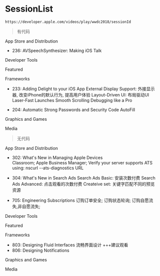 # SessionList

    https://developer.apple.com/videos/play/wwdc2018/sessionId

> 有代码

App Store and Distribution

* 236: AVSpeechSynthesizer: Making iOS Talk

Developer Tools

Featured

Frameworks

* 233: Adding Delight to your iOS App
        External Display Support: 外接显示器, 改变iPhone的默认行为, 提高用户体验
        Layout-Driven UI: 布局驱动UI
        Laser-Fast Launches
        Smooth Scrolling
        Debugging like a Pro
        
* 204: Automatic Strong Passwords and Security Code AutoFill

Graphics and Games

Media

> 无代码

App Store and Distribution

* 302: What's New in Managing Apple Devices  
        Classroom; Apple Business Manager;
        Verify your server supports ATS using: nscurl --ats-diagnostics URL
        
* 304: What's New in Search Ads
        Search Ads Basic: 安装次数付费
        Search Ads Advanced: 点击观看的次数付费 Createive set: 关键字匹配不同的预览资源
        
* 705: Engineering Subscriptions
        订购订单安全; 订购状态轮询; 订购自愿流失,非自愿流失;

Developer Tools

Featured

Frameworks

* 803: Designing Fluid Interfaces 流畅界面设计  +++建议观看
* 806: Designing Notifications

Graphics and Games

Media
